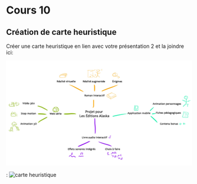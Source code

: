 # Cours 10
## Création de carte heuristique
Créer une carte heuristique en lien avec votre présentation 2 et la joindre ici: 


![Carte heuristique](Images/Carteheuristique.jpg)



: ![carte heuristique](https://user-images.githubusercontent.com/89609465/145362704-1cffdb5d-d76d-4401-9d89-887b4eaa34a9.PNG)

